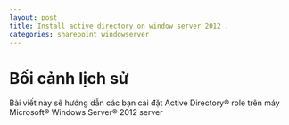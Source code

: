 ```yaml
---
layout: post
title: Install active directory on window server 2012 ,
categories: sharepoint windowserver
---
```


# Bối cảnh lịch sử
Bài viết này sẽ hướng dẫn các bạn cài đặt Active Directory® role trên máy Microsoft® Windows Server® 2012 server



